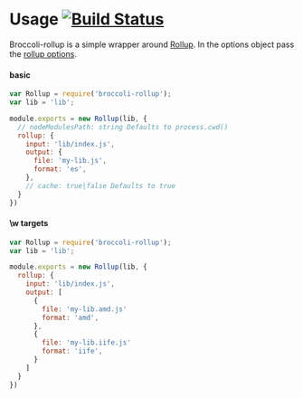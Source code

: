 # Usage [![Build Status](https://travis-ci.org/chadhietala/broccoli-rollup.svg?branch=master)](https://travis-ci.org/chadhietala/broccoli-rollup)

Broccoli-rollup is a simple wrapper around [Rollup](https://github.com/rollup/rollup). In the options object pass the [rollup options](https://rollupjs.org/guide/en#big-list-of-options).

#### basic

```js
var Rollup = require('broccoli-rollup');
var lib = 'lib';

module.exports = new Rollup(lib, {
  // nodeModulesPath: string Defaults to process.cwd()
  rollup: {
    input: 'lib/index.js',
    output: {
      file: 'my-lib.js',
      format: 'es',
    },
    // cache: true|false Defaults to true
  }
})
```

#### \w targets

```js
var Rollup = require('broccoli-rollup');
var lib = 'lib';

module.exports = new Rollup(lib, {
  rollup: {
    input: 'lib/index.js',
    output: [
      {
        file: 'my-lib.amd.js'
        format: 'amd',
      },
      {
        file: 'my-lib.iife.js'
        format: 'iife',
      }
    ]
  }
})
```
